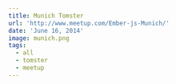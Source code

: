 ```yaml
---
title: Munich Tomster
url: 'http://www.meetup.com/Ember-js-Munich/'
date: 'June 16, 2014'
image: munich.png
tags:
  - all
  - tomster
  - meetup
---
```

